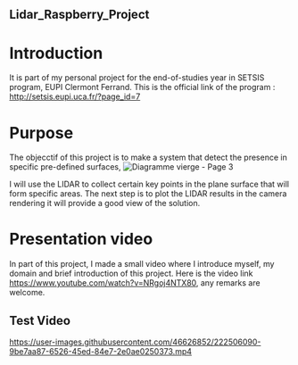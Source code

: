 ## Lidar_Raspberry_Project

# Introduction

It is part of my personal project for the end-of-studies year in SETSIS program, EUPI Clermont Ferrand.
This is the official link of the program : http://setsis.eupi.uca.fr/?page_id=7

# Purpose 

The objecctif of this project is to make a system that detect the presence in specific pre-defined surfaces,
![Diagramme vierge - Page 3](https://user-images.githubusercontent.com/46626852/207187444-86849399-60d9-47f2-a796-78ff244e71ea.png)

I will use the LIDAR to collect certain key points in the plane surface that will form specific areas.
The next step is to plot the LIDAR results in the camera rendering it will provide a good view of the solution.

# Presentation video 

In part of this project, I made a small video where I introduce myself, my domain and brief introduction of this project.
Here is the video link https://www.youtube.com/watch?v=NRgoj4NTX80, any remarks are welcome. 

## Test Video 

https://user-images.githubusercontent.com/46626852/222506090-9be7aa87-6526-45ed-84e7-2e0ae0250373.mp4

